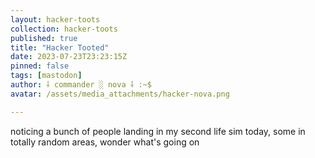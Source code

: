 ```yaml
---
layout: hacker-toots
collection: hacker-toots
published: true
title: "Hacker Tooted"
date: 2023-07-23T23:23:15Z
pinned: false
tags: [mastodon]
author: ⸸ commander ░ nova ⸸ :~$
avatar: /assets/media_attachments/hacker-nova.png

---
```


<p>noticing a bunch of people landing in my second life sim today, some in totally random areas, wonder what&#39;s going on</p>


